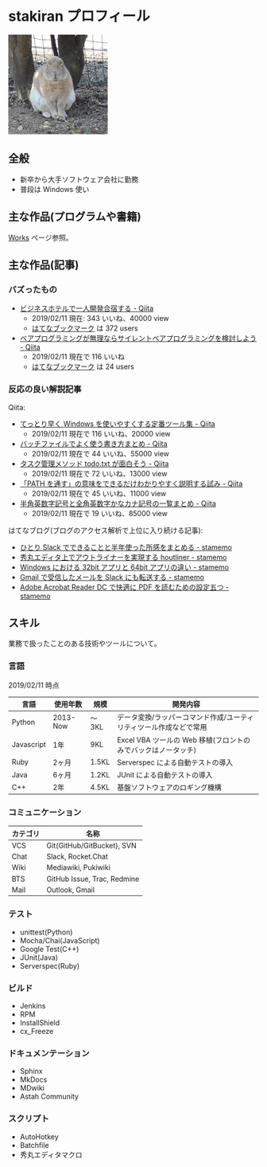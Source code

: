 # stakiran プロフィール
![avatarhalf](img/avatar_half.jpg)

## 全般
- 新卒から大手ソフトウェア会社に勤務
- 普段は Windows 使い

## 主な作品(プログラムや書籍)
[Works](works.md) ページ参照。

## 主な作品(記事)

### バズったもの
- [ビジネスホテルで一人開発合宿する - Qiita](https://qiita.com/sta/items/65e20f74d4891ab3625d)
  - 2019/02/11 現在: 343 いいね、40000 view
  - [はてなブックマーク](http://b.hatena.ne.jp/entry/s/qiita.com/sta/items/65e20f74d4891ab3625d) は 372 users
- [ベアプログラミングが無理ならサイレントベアプログラミングを検討しよう - Qiita](https://qiita.com/sta/items/6661cfcb57cfefa9a36a)
  - 2019/02/11 現在で 116 いいね
  - [はてなブックマーク](http://b.hatena.ne.jp/entry/s/qiita.com/sta/items/6661cfcb57cfefa9a36a) は 24 users

### 反応の良い解説記事
Qiita:

- [てっとり早く Windows を使いやすくする定番ツール集 - Qiita](https://qiita.com/sta/items/65b6ed5c0c349c03fb40)
  - 2019/02/11 現在で 116 いいね、20000 view
- [バッチファイルでよく使う書き方まとめ - Qiita](https://qiita.com/sta/items/8cab80fe74b8dcfa5336)
  - 2019/02/11 現在で 44 いいね、55000 view
- [タスク管理メソッド todo.txt が面白そう - Qiita](https://qiita.com/sta/items/0f72c9c956cf05df8141)
  - 2019/02/11 現在で 72 いいね、13000 view
- [「PATH を通す」の意味をできるだけわかりやすく説明する試み - Qiita](https://qiita.com/sta/items/63e1048025d1830d12fd)
  - 2019/02/11 現在で 45 いいね、11000 view
- [半角英数字記号と全角英数字かなカナ記号の一覧まとめ - Qiita](https://qiita.com/sta/items/848e7a8c4699a59c604f)
  - 2019/02/11 現在で 19 いいね、85000 view

はてなブログ(ブログのアクセス解析で上位に入り続ける記事):

- [ひとり Slack でできることと半年使った所感をまとめる - stamemo](http://stakiran.hatenablog.com/entry/2017/09/17/091255)
- [秀丸エディタ上でアウトライナーを実現する houtliner - stamemo](http://stakiran.hatenablog.com/entry/2019/01/17/185211)
- [Windows における 32bit アプリと 64bit アプリの違い - stamemo](http://stakiran.hatenablog.com/entry/2017/09/14/213307)
- [Gmail で受信したメールを Slack にも転送する - stamemo](http://stakiran.hatenablog.com/entry/2018/01/13/173034)
- [Adobe Acrobat Reader DC で快適に PDF を読むための設定五つ - stamemo](http://stakiran.hatenablog.com/entry/2018/05/12/175900)

## スキル
業務で扱ったことのある技術やツールについて。

### 言語
2019/02/11 時点

| 言語       | 使用年数 | 規模  | 開発内容 |
| ---------- | -------- | ----- | ------- |
| Python     | 2013-Now | ～3KL | データ変換/ラッパーコマンド作成/ユーティリティツール作成などで常用 |
| Javascript | 1年      | 9KL   | Excel VBA ツールの Web 移植(フロントのみでバックはノータッチ) |
| Ruby       | 2ヶ月    | 1.5KL | Serverspec による自動テストの導入 |
| Java       | 6ヶ月    | 1.2KL | JUnit による自動テストの導入 |
| C++        | 2年      | 4.5KL | 基盤ソフトウェアのロギング機構 |

### コミュニケーション
| カテゴリ | 名称 |
| -------- | ---- |
| VCS      | Git(GitHub/GitBucket), SVN |
| Chat     | Slack, Rocket.Chat |
| Wiki     | Mediawiki, Pukiwiki |
| BTS      | GitHub Issue, Trac, Redmine |
| Mail     | Outlook, Gmail |

### テスト
- unittest(Python)
- Mocha/Chai(JavaScript)
- Google Test(C++)
- JUnit(Java)
- Serverspec(Ruby)

### ビルド
- Jenkins
- RPM
- InstallShield
- cx_Freeze

### ドキュメンテーション
- Sphinx
- MkDocs
- MDwiki
- Astah Community

### スクリプト
- AutoHotkey
- Batchfile
- 秀丸エディタマクロ
